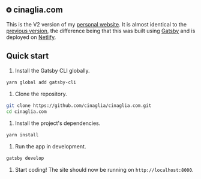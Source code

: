 <h2>
  <img alt="Victor Cinaglia" src="https://github.com/cinaglia/cinaglia.com/raw/V2/static/favicon.png" width="14" />
  <span>cinaglia.com</span>
</h2>

This is the V2 version of my [personal website](https://cinaglia.com). It is almost identical to the [previous version](https://github.com/cinaglia/cinaglia.com/tree/V1), the difference being that this was built using [Gatsby](https://www.gatsbyjs.org/) and is deployed on [Netlify](https://www.netlify.com/).

## Quick start

1. Install the Gatsby CLI globally.

```sh
yarn global add gatsby-cli
```

1. Clone the repository.

```sh
git clone https://github.com/cinaglia/cinaglia.com.git
cd cinaglia.com
```

1. Install the project's dependencies.

```sh
yarn install
```

1. Run the app in development.

```sh
gatsby develop
```

1. Start coding! The site should now be running on `http://localhost:8000`.
